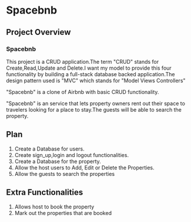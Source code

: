 <h1>Spacebnb</h1>

<h2>Project Overview</h2>
<h3>Spacebnb</h3>
<p>This project is a CRUD application.The term "CRUD" stands for Create,Read,Update and Delete.I want my model to provide this four functionality by building a full-stack database backed application.The design pattern used is "MVC" which stands for "Model Views Controllers"</p>
<p>"Spacebnb" is a clone of Airbnb with basic CRUD functionality.</p>
<p>"Spacebnb" is an service that lets property owners rent out their space to travelers looking for a place to stay.The guests will be able to search the property.</p>

<h2>Plan</h2>
<ol>
    <li>Create a Database for users.</li>
    <li>Create sign_up,login and logout functionalities.</li>
    <li>Create a Database for the property.</li>
    <li>Allow the host users to Add, Edit or Delete the Properties.</li>
    <li>Allow the guests to search the properties</li>
</ol>

<h2>Extra Functionalities</h2>
<ol>
    <li>Allows host to book the property</li>
    <li>Mark out the properties that are booked</li>
</ol>
